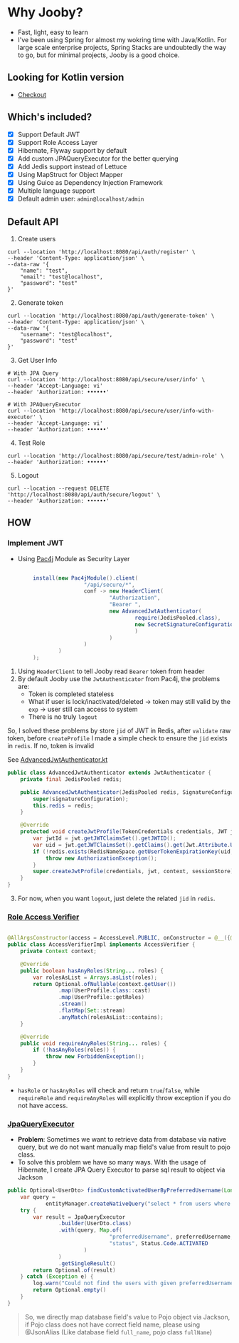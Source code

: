 # Why Jooby?

- Fast, light, easy to learn
- I've been using Spring for almost my wokring time with Java/Kotlin. For large scale enterprise projects, Spring Stacks
  are undoubtedly the way to go, but for minimal projects, Jooby is a good choice.

## Looking for Kotlin version

- [Checkout](https://github.com/jonaskahn/kooby-api-template)

## Which's included?

- [x] Support Default JWT
- [x] Support Role Access Layer
- [x] Hibernate, Flyway support by default
- [x] Add custom JPAQueryExecutor for the better querying
- [x] Add Jedis support instead of Lettuce
- [x] Using MapStruct for Object Mapper
- [x] Using Guice as Dependency Injection Framework
- [x] Multiple language support
- [x] Default admin user: `admin@localhost/admin`

## Default API

1. Create users

```shell
curl --location 'http://localhost:8080/api/auth/register' \
--header 'Content-Type: application/json' \
--data-raw '{
    "name": "test",
    "email": "test@localhost",
    "password": "test"
}'
```

2. Generate token

```shell
curl --location 'http://localhost:8080/api/auth/generate-token' \
--header 'Content-Type: application/json' \
--data-raw '{
    "username": "test@localhost",
    "password": "test"
}'
```

3. Get User Info

```shell
# With JPA Query
curl --location 'http://localhost:8080/api/secure/user/info' \
--header 'Accept-Language: vi'
--header 'Authorization: ••••••'
```

```shell
# With JPAQueryExecutor
curl --location 'http://localhost:8080/api/secure/user/info-with-executor' \
--header 'Accept-Language: vi'
--header 'Authorization: ••••••'
```

4. Test Role

```shell
curl --location 'http://localhost:8080/api/secure/test/admin-role' \
--header 'Authorization: ••••••'
```

5. Logout

```shell
curl --location --request DELETE 'http://localhost:8080/api/auth/secure/logout' \
--header 'Authorization: ••••••'
```

## HOW

### Implement JWT

- Using [Pac4j](https://jooby.io/modules/pac4j/) Module as Security Layer

```java

        install(new Pac4jModule().client(
                        "/api/secure/*",
                        conf -> new HeaderClient(
                                "Authorization",
                                "Bearer ",
                                new AdvancedJwtAuthenticator(
                                        require(JedisPooled.class),
                                        new SecretSignatureConfiguration(conf.getString("jwt.salt")
                                        )
                                )
                        )
                )
        );


```

1. Using `HeaderClient` to tell Jooby read `Bearer` token from header
2. By default Jooby use the `JwtAuthenticator` from Pac4j, the problems are:
    - Token is completed stateless
    - What if user is lock/inactivated/deleted -> token may still valid by the `exp` -> user still can access to system
    - There is no truly `logout`

So, I solved these problems by store `jid` of JWT in Redis, after `validate` raw token, before `createProfile` I made a
simple check to ensure the `jid` exists in `redis`. If no, token is invalid

See [AdvancedJwtAuthenticator.kt](src/main/java/io/github/jonaskahn/middlewares/jwt/AdvancedJwtAuthenticator.kt)

```java
public class AdvancedJwtAuthenticator extends JwtAuthenticator {
    private final JedisPooled redis;

    public AdvancedJwtAuthenticator(JedisPooled redis, SignatureConfiguration signatureConfiguration) {
        super(signatureConfiguration);
        this.redis = redis;
    }

    @Override
    protected void createJwtProfile(TokenCredentials credentials, JWT jwt, WebContext context, SessionStore sessionStore) throws ParseException {
        var jwtId = jwt.getJWTClaimsSet().getJWTID();
        var uid = jwt.getJWTClaimsSet().getClaims().get(Jwt.Attribute.UID).toString();
        if (!redis.exists(RedisNameSpace.getUserTokenExpirationKey(uid, jwtId))) {
            throw new AuthorizationException();
        }
        super.createJwtProfile(credentials, jwt, context, sessionStore);
    }
}

```

3. For now, when you want `logout`, just delete the related `jid` in `redis`.

### [Role Access Verifier](src/main/java/io/github/jonaskahn/middlewares/role/AccessVerifier.kt)

```java

@AllArgsConstructor(access = AccessLevel.PUBLIC, onConstructor = @__({@Inject}))
public class AccessVerifierImpl implements AccessVerifier {
    private Context context;

    @Override
    public boolean hasAnyRoles(String... roles) {
        var rolesAsList = Arrays.asList(roles);
        return Optional.ofNullable(context.getUser())
                .map(UserProfile.class::cast)
                .map(UserProfile::getRoles)
                .stream()
                .flatMap(Set::stream)
                .anyMatch(rolesAsList::contains);
    }

    @Override
    public void requireAnyRoles(String... roles) {
        if (!hasAnyRoles(roles)) {
            throw new ForbiddenException();
        }
    }
}

```

- `hasRole` or `hasAnyRoles` will check and return `true`/`false`, while `requireRole` and `requireAnyRoles` will
  explicitly throw exception if you do not have access.

### [JpaQueryExecutor](src/main/java/io/github/jonaskahn/assistant/query/JpaQueryExecutor.kt)

- **Problem**: Sometimes we want to retrieve data from database via native query, but we do not want manually map
  field's value from result to pojo class.
- To solve this problem we have so many ways. With the usage of Hibernate, I create JPA Query Executor to parse sql
  result to object via Jackson

```java
public Optional<UserDto> findCustomActivatedUserByPreferredUsername(Long preferredUsername) {
    var query =
            entityManager.createNativeQuery("select * from users where preferred_username = :preferredUsername and status = :status")
    try {
        var result = JpaQueryExecutor
                .builder(UserDto.class)
                .with(query, Map.of(
                                "preferredUsername", preferredUsername,
                                "status", Status.Code.ACTIVATED
                        )
                )
                .getSingleResult()
        return Optional.of(result)
    } catch (Exception e) {
        log.warn("Could not find the users with given preferredUsername", e)
        return Optional.empty()
    }
}
```

> So, we directly map database field's value to Pojo object via Jackson, if Pojo class does not have correct field name,
> please using @JsonAlias (Like database field `full_name`, pojo class `fullName`)
